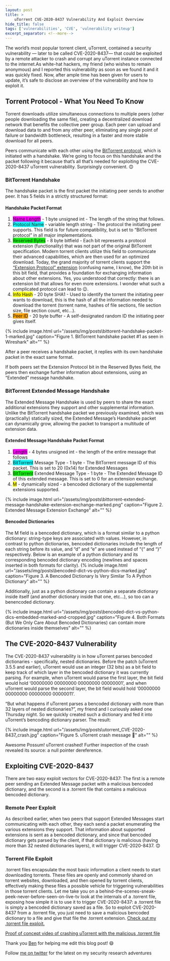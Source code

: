 ```yaml
---
layout: post
title: >
    uTorrent CVE-2020-8437 Vulnerability And Exploit Overview
hide_title: false
tags: ['vulnerabilities', 'CVE', 'vulnerability writeup']
excerpt_separator: <!--more-->
---
```

The world’s most popular torrent client, uTorrent, contained a security vulnerability — later to be called CVE\-2020\-8437— that could be exploited by a remote attacker to crash and corrupt any uTorrent instance connected to the internet.<!--more-->As white\-hat hackers, my friend \(who wishes to remain anonymous\) and I reported this vulnerability as soon as we found it and it was quickly fixed. Now, after ample time has been given for users to update, it’s safe to disclose an overview of the vulnerability and how to exploit it. 

## Torrent Protocol \- What You Need To Know
Torrent downloads utilize simultaneous connections to multiple peers \(other people downloading the same file\), creating a decentralized download network that benefits the collective peer group. Each peer can upload and download data to and from any other peer, eliminating any single point of failure or bandwidth bottleneck, resulting in a faster and more stable download for all peers.

Peers communicate with each other using the [BitTorrent protocol](https://wiki.theory.org/index.php/BitTorrentSpecification), which is initiated with a handshake. We’re going to focus on this handshake and the packet following it because that’s all that’s needed for exploiting the CVE\-2020\-8437 uTorrent vulnerability. Surprisingly convenient. 😊
### BitTorrent Handshake 
The handshake packet is the first packet the initiating peer sends to another peer. It has 5 fields in a strictly structured format:
#### Handshake Packet Format
1. <span style="background-color: #ff00fe;">Name Length</span> \- 1 byte unsigned int \- The length of the string that follows.
2. <span style="background-color: #01ffff;">Protocol Name</span> \- variable length string \- The protocol the initiating peer supports. This field is for future compatibility, but is set to “BitTorrent protocol” in all major implementations.
3. <span style="background-color: #04ff00;">Reserved Bytes</span> \- 8 byte bitfield \- Each bit represents a protocol extension \(functionality\) that was not part of the original BitTorrent specification. Modern torrent clients utilize this field to communicate their advanced capabilities, which are then used for an optimized download. Today, the grand majority of torrent clients support the [“Extension Protocol” extension](https://www.bittorrent.org/beps/bep_0010.html) \(confusing name, I know\), the 20th bit in this bit field, that provides a foundation for exchanging information about other extensions. Yes, you understood that correctly: there is an extension bit that allows for even more extensions. I wonder what such a complicated protocol can lead to 😉.
4. <span style="background-color: #fcff01;">Info Hash</span> \- 20 byte SHA1 \- Used to identify the torrent the initiating peer wants to download, this is the hash of all the information needed to download the torrent \(torrent name, hashes of file sections, file section size, file section count, etc…\).
5. <span style="background-color: #ffa400;">Peer ID</span> \- 20 byte buffer \- A self\-designated random ID the initiating peer gives itself.


{% include image.html url="/assets/img/posts\bittorent-handshake-packet-1-marked.jpg" caption="Figure 1. BitTorrent handshake packet \#1 as seen in Wireshark" alt="" %}

After a peer receives a handshake packet, it replies with its own handshake packet in the exact same format.

If both peers set the Extension Protocol bit in the Reserved Bytes field, the peers then exchange further information about extensions, using an “Extended” message handshake.
### BitTorrent Extended Message Handshake
The Extended Message Handshake is used by peers to share the exact additional extensions they support and other supplemental information. Unlike the BitTorrent handshake packet we previously examined, which was \(practically\) statically sized, the Extended Message’s Handshake packet can dynamically grow, allowing the packet to transport a multitude of extension data.
#### Extended Message Handshake Packet Format
1. <span style="background-color: #ff00fe;">Length</span> \- 4 bytes unsigned int \- the length of the entire message that follows
2. <span style="background-color: #01ffff;">BitTorrent</span> Message Type \- 1 byte \- The BitTorrent message ID of this packet. This is set to 20 \(0x14\) for Extended Messages
3. <span style="background-color: #04ff00;">BitTorrent</span> Extended Message Type \- 1 byte \- The Extended Message ID of this extended message. This is set to 0 for an extension exchange.
4. <span style="background-color: #fcff01;">M</span> \- dynamically sized \- a bencoded dictionary of the supplemental extensions supported.



{% include image.html url="/assets/img/posts\bittorrent-extended-message-handshake-extension-exchange-marked.png" caption="Figure 2. Extended Message Extension Exchange" alt="" %}

#### Bencoded Dictionaries
The M field is a bencoded dictionary, which is a format similar to a python dictionary: string\-type keys are associated with values. However, in contrast to python dictionaries, bencoded dictionaries include the length of each string before its value, and “d” and “e” are used instead of “\{“ and “\}” respectively. Below is an example of a python dictionary and its corresponding bencoded dictionary encoding \(newlines and spaces inserted in both formats for clarity\).
{% include image.html url="/assets/img/posts\bencoded-dict-vs-python-dics-marked.jpg" caption="Figure 3. A Bencoded Dictionary Is Very Similar To A Python Dictionary" alt="" %}

Additionally, just as a python dictionary can contain a separate dictionary inside itself \(and another dictionary inside that one, etc...\), so too can a benencoded dictionary.

{% include image.html url="/assets/img/posts\bencoded-dict-vs-python-dics-embedded-marked-and-cropped.jpg" caption="Figure 4. Both Formats \(But We Only Care About Bencoded Dictionaries\) can contain more dictionaries inside themselves" alt="" %}

## The CVE\-2020\-8437 Vulnerability
The CVE\-2020\-8437 vulnerability is in how uTorrent parses bencoded dictionaries \- specifically, nested dictionaries. Before the patch \(uTorrent 3.5.5 and earlier\), uTorrent would use an integer \(32 bits\) as a bit field to keep track of which layer in the bencoded dictionary it was currently parsing. For example, when uTorrent would parse the first layer, the bit field would hold ‘00000000 00000000 00000000 00000001’, and when uTorrent would parse the second layer, the bit field would hold ‘00000000 00000000 00000000 00000011’.

“But what happens if uTorrent parses a bencoded dictionary with more than 32 layers of nested dictionaries?”, my friend and I curiously asked one Thursday night. So we quickly created such a dictionary and fed it into uTorrent’s bencoding dictionary parser. The result: 

{% include image.html url="/assets/img/posts\utorrent_CVE-2020-8437_crash.jpg" caption="Figure 5. uTorrent crash message 🥳" alt="" %}

Awesome Possum\! uTorrent crashed\! Further inspection of the crash revealed its source: a null pointer dereference.
## Exploiting CVE\-2020\-8437
There are two easy exploit vectors for CVE\-2020\-8437: The first is a remote peer sending an Extended Message packet with a malicious bencoded dictionary, and the second is a .torrent file that contains a malicious bencoded dictionary.
### Remote Peer Exploit
As described earlier, when two peers that support Extended Messages start communicating with each other, they each send a packet enumerating the various extensions they support. That information about supported extensions is sent as a bencoded dictionary, and since that bencoded dictionary gets parsed by the client, if that dictionary is malicious \(having more than 32 nested dictionaries layers\), it will trigger CVE\-2020\-8437. 😊
### Torrent File Exploit
.torrent files encapsulate the most basic information a client needs to start downloading torrents. These files are openly and commonly shared on torrent websites, downloaded, and then opened by torrent clients, effectively making these files a possible vehicle for triggering vulnerabilities in those torrent clients. Let me take you on a behind\-the\-scenes\-sneak\-peek\-never\-before\-seen\-on\-live\-tv look at the internals of a .torrent file, exposing how simple it is to use it to trigger CVE\-2020\-8437: a .torrent file is simply a bencoded dictionary saved as a file. So to exploit CVE\-2020\-8437 from a .torrent file, you just need to save a malicious bencoded dictionary to a file and give that file the .torrent extension. 
[Check out my .torrent file exploit.](https://github.com/guywhataguy/uTorrent-CVE-2020-8437)

[Proof of concept video of crashing uTorrent with the malicious .torrent file](https://www.youtube.com/watch?v=wIXZvz_Y4Ag)

Thank you [Ben](https://twitter.com/b_h101) for helping me edit this blog post\! 😄  

Follow [me on twitter](https://twitter.com/whtaguy) for the latest on my security research adventures
